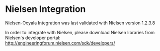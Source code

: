# Nielsen Integration
Nielsen-Ooyala Integration was last validated with Nielsen version 1.2.3.8

In order to integrate with Nielsen, please download Nielsen libraries from Nielsen's developer portal: http://engineeringforum.nielsen.com/sdk/developers/
